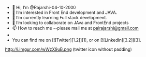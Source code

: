 - 👋 Hi, I’m @Rajarshi-04-10-2000
- 👀 I’m interested in Front End development and JAVA.
- 🌱 I’m currently learning Full stack development.
- 💞️ I’m looking to collaborate on JAva and FrontEnd projects
- 📫 How to reach me --please mail me at palrajarshi@gmail.com
- 
- You can find me on [![Twitter][1.2]][1], or on [![LinkedIn][3.2]][3].

<!-- Icons -->

 http://i.imgur.com/wWzX9uB.png (twitter icon without padding)


<!-- Links to your social media accounts -->
[2]: https://www.linkedin.com/in/rajarshi-pal-269a921aa

<!---
Rajarshi-04-10-2000/Rajarshi-04-10-2000 is a ✨ special ✨ repository because its `README.md` (this file) appears on your GitHub profile.
You can click the Preview link to take a look at your changes.
--->

